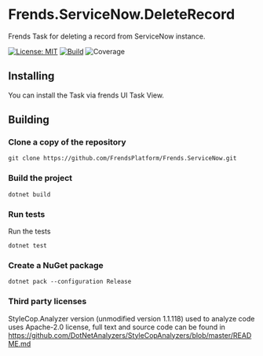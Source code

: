 # Frends.ServiceNow.DeleteRecord
Frends Task for deleting a record from ServiceNow instance.

[![License: MIT](https://img.shields.io/badge/License-MIT-green.svg)](https://opensource.org/licenses/MIT)
[![Build](https://github.com/FrendsPlatform/Frends.ServiceNow/actions/workflows/DeleteRecord_build_and_test_on_main.yml/badge.svg)](https://github.com/FrendsPlatform/Frends.ServiceNow/actions)
![Coverage](https://app-github-custom-badges.azurewebsites.net/Badge?key=FrendsPlatform/Frends.ServiceNow/Frends.ServiceNow.DeleteRecord|main)

## Installing

You can install the Task via frends UI Task View.

## Building

### Clone a copy of the repository

`git clone https://github.com/FrendsPlatform/Frends.ServiceNow.git`

### Build the project

`dotnet build`

### Run tests

Run the tests

`dotnet test`

### Create a NuGet package

`dotnet pack --configuration Release`

### Third party licenses

StyleCop.Analyzer version (unmodified version 1.1.118) used to analyze code uses Apache-2.0 license, full text and source code can be found in https://github.com/DotNetAnalyzers/StyleCopAnalyzers/blob/master/README.md

